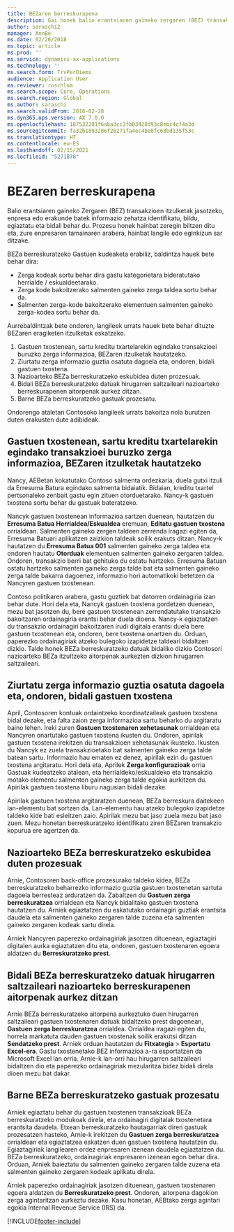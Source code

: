 ```yaml
---
title: BEZaren berreskurapena
description: Gai honek balio erantsiaren gaineko zergaren (BEZ) transakzioetan berreskuratzeak nola jaso azaltzen du.
author: saraschi2
manager: AnnBe
ms.date: 02/26/2018
ms.topic: article
ms.prod: ''
ms.service: dynamics-ax-applications
ms.technology: ''
ms.search.form: TrvPerDiems
audience: Application User
ms.reviewer: roschlom
ms.search.scope: Core, Operations
ms.search.region: Global
ms.author: saraschi
ms.search.validFrom: 2016-02-28
ms.dyn365.ops.version: AX 7.0.0
ms.openlocfilehash: 187532281f6aba3cc3fb03428d93c8ebc4cf4a3d
ms.sourcegitcommit: fa32b1893286f20271fa4ec4be8fc68bd135f53c
ms.translationtype: HT
ms.contentlocale: eu-ES
ms.lasthandoff: 02/15/2021
ms.locfileid: "5271878"
---
```

# <a name="vat-recovery"></a>BEZaren berreskurapena 

Balio erantsiaren gaineko Zergaren (BEZ) transakzioen itzulketak jasotzeko, enpresa edo erakunde batek informazio zehatza identifikatu, bildu, egiaztatu eta bidali behar du. Prozesu honek hainbat zeregin biltzen ditu eta, zure enpresaren tamainaren arabera, hainbat langile edo eginkizun sar ditzake.

BEZa berreskuratzeko Gastuen kudeaketa erabiliz, baldintza hauek bete behar dira:

- Zerga kodeak sortu behar dira gastu kategorietara bideratutako herrialde / eskualdeetarako.
- Zerga kode bakoitzerako salmenten gaineko zerga taldea sortu behar da.
- Salmenten zerga-kode bakoitzerako elementuen salmenten gaineko zerga-kodea sortu behar da.

Aurrebaldintzak bete ondoren, langileek urrats hauek bete behar dituzte BEZaren eragiketen itzulketak eskatzeko.

1. Gastuen txostenean, sartu kreditu txartelarekin egindako transakzioei buruzko zerga informazioa, BEZaren itzulketak hautatzeko.
2. Ziurtatu zerga informazio guztia osatuta dagoela eta, ondoren, bidali gastuen txostena.
3. Nazioarteko BEZa berreskuratzeko eskubidea duten prozesuak.
4. Bidali BEZa berreskuratzeko datuak hirugarren saltzaileari nazioarteko berreskurapenen aitorpenak aurkez ditzan.
5. Barne BEZa berreskuratzeko gastuak prozesatu.

Ondorengo ataletan Contosoko langileek urrats bakoitza nola burutzen duten erakusten dute adibideak.

## <a name="on-an-expense-report-enter-tax-information-about-credit-card-transactions-to-identify-eligible-vat-refunds"></a>Gastuen txostenean, sartu kreditu txartelarekin egindako transakzioei buruzko zerga informazioa, BEZaren itzulketak hautatzeko

Nancy, AEBetan kokatutako Contoso salmenta ordezkaria, duela gutxi itzuli da Erresuma Batura egindako salmenta bidaiatik. Bidaian, kreditu txartel pertsonaleko zenbait gastu egin zituen otorduetarako. Nancy-k gastuen txostena sortu behar du gastuak bateratzeko.

Nancyk gastuen txostenean informazioa sartzen duenean, hautatzen du **Erresuma Batua** **Herrialdea/Eskualdea** eremuan, **Editatu gastuen txostena** orrialdean. Salmenten gaineko zergen taldeen zerrenda iragazi egiten da, Erresuma Batuari aplikatzen zaizkion taldeak soilik erakuts ditzan. Nancy-k hautatzen du **Erresuma Batua 001** salmenten gaineko zerga taldea eta ondoren hautatu **Otorduak** elementuen salmenten gaineko zergaren taldea. Ondoren, transakzio berri bat gehituko du ostatu hartzeko. Erresuma Batuan ostatu hartzeko salmenten gaineko zerga talde bat eta salmenten gaineko zerga talde bakarra dagoenez, informazio hori automatikoki betetzen da Nancyren gastuen txostenean.

Contoso politikaren arabera, gastu guztiek bat datorren ordainagiria izan behar dute. Hori dela eta, Nancyk gastuen txostena gordetzen duenean, mezu bat jasotzen du, bere gastuen txostenean zerrendatutako transakzio bakoitzaren ordainagiria erantsi behar duela dioena. Nancy-k egiaztatzen du transakzio ordainagiri bakoitzaren irudi digitala erantsi duela bere gastuen txostenean eta, ondoren, bere txostena onartzen du. Orduan, paperezko ordainagiriak atzeko bulegoko izapidetze taldeari bidaltzen dizkio. Talde honek BEZa berreskuratzeko datuak bidaliko dizkio Contosori nazioarteko BEZa itzultzeko aitorpenak aurkezten dizkion hirugarren saltzaileari.

## <a name="make-sure-that-all-tax-information-is-complete-and-then-post-the-expense-report"></a>Ziurtatu zerga informazio guztia osatuta dagoela eta, ondoren, bidali gastuen txostena

April, Contosoren kontuak ordaintzeko koordinatzaileak gastuen txostena bidal dezake, eta falta zaion zerga informazioa sartu beharko du argitaratu baino lehen. Ireki zuren **Gastuen txostenaren xehetasunak** orrialdean eta Nancyren onartutako gastuen txostena ikusten du. Ondoren, apirilak gastuen txostena irekitzen du transakzioen xehetasunak ikusteko. Ikusten du Nancyk ez zuela transakzioetako bat salmenten gaineko zerga talde batean sartu. Informazio hau ematen ez denez, apirilak ezin du gastuen txostena argitaratu. Hori dela eta, Aprilek **Zerga konfigurazioak** orria Gastuak kudeatzeko atalean, eta herrialdeko/eskualdeko eta transakzio motako elementu salmenten gaineko zerga talde egokia aurkitzen du. Apirilak gastuen txostena liburu nagusian bidali dezake.

Apirilak gastuen txostena argitaratzen duenean, BEZa berreskura daitekeen lan-elementu bat sortzen da. Lan-elementu hau atzeko bulegoko izapidetze taldeko kide bati esleitzen zaio. Apirilak mezu bat jaso zuela mezu bat jaso zuen. Mezu honetan berreskuratzeko identifikatu ziren BEZaren transakzio kopurua ere agertzen da.

## <a name="process-expenses-that-are-eligible-for-international-vat-recovery"></a>Nazioarteko BEZa berreskuratzeko eskubidea duten prozesuak

Arnie, Contosoren back-office prozesurako taldeko kidea, BEZa berreskuratzeko beharrezko informazio guztia gastuen txostenetan sartuta dagoela   berresteaz arduratzen da. Zabaltzen du **Gastuen zerga berreskuratzea** orrialdean eta Nancyk bidalitako gastuen txostena hautatzen du. Arniek egiaztatzen du eskatutako ordainagiri guztiak erantsita daudela eta salmenten gaineko zergaren talde zuzena eta salmenten gaineko zergaren kodeak sartu direla.

Arniek Nancyren paperezko ordainagiriak jasotzen dituenean, egiaztagiri digitalen aurka egiaztatzen ditu eta, ondoren, gastuen txostenaren egoera aldatzen du **Berreskuratzeko prest**.

## <a name="send-vat-recovery-data-to-the-third-party-vendor-to-file-international-recovery-returns"></a>Bidali BEZa berreskuratzeko datuak hirugarren saltzaileari nazioarteko berreskurapenen aitorpenak aurkez ditzan

Arnie BEZa berreskuratzeko aitorpena aurkeztuko duen hirugarren saltzaileari gastuen txostenaren datuak bidaltzeko prest dagoenean, **Gastuen zerga berreskuratzea** orrialdea. Orrialdea iragazi egiten du, horrela markatuta dauden gastuen txostenak soilik erakutsi ditzan **Sendatzeko prest**. Arniek orduan hautatzen du **Fitxategia** &gt; **Esportatu Excel-era**. Gastu txostenetako BEZ informazioa a-ra esportatzen da Microsoft Excel lan orria. Arnie-k lan-orri hau hirugarren saltzaileari bidaltzen dio eta paperezko ordainagiriak mezularitza bidez bidali direla dioen mezu bat dakar.

## <a name="process-expenses-for-domestic-vat-recovery"></a>Barne BEZa berreskuratzeko gastuak prozesatu

Arniek egiaztatu behar du gastuen txostenen transakzioak BEZa berreskuratzeko modukoak direla, eta ordainagiri digitalak txostenetara erantsita daudela. Etxean berreskuratzeko hautagarriak diren gastuak prozesatzen hasteko, Arnie-k irekitzen du **Gastuen zerga berreskuratzea** orrialdean eta egiaztatzea eskatzen duen gastuen txostena hautatzen du. Egiaztagiriak langilearen ordez enpresaren izenean daudela egiaztatzen du. BEZa berreskuratzeko, ordainagiriak enpresaren izenean egon behar dira. Orduan, Arniek baieztatu du salmenten gaineko zergaren talde zuzena eta salmenten gaineko zergaren kodeak aplikatu direla.

Arniek paperezko ordainagiriak jasotzen dituenean, gastuen txostenaren egoera aldatzen du **Berreskuratzeko prest**. Ondoren, aitorpena dagokion zerga agintaritzan aurkeztu dezake. Kasu honetan, AEBtako zerga agintari egokia Internal Revenue Service (IRS) da.


[!INCLUDE[footer-include](../includes/footer-banner.md)]